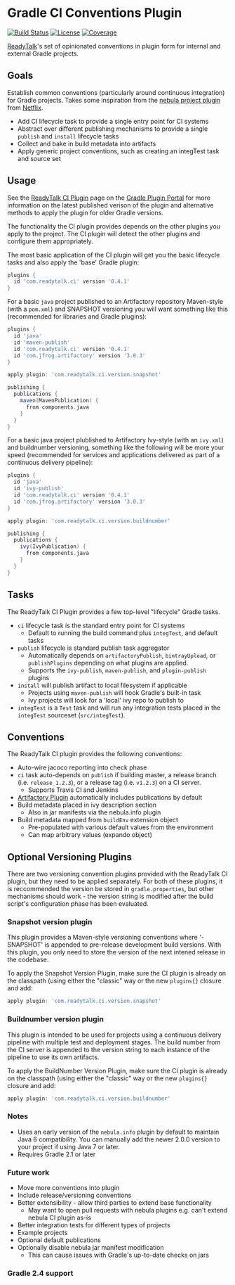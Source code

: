 Gradle CI Conventions Plugin
============================
[![Build Status](http://goo.gl/RyKaY9)](http://goo.gl/Caq7yS)
[![License](http://goo.gl/pPDj6N)](http://goo.gl/93tPwk)
[![Coverage](http://goo.gl/DyjVk5)](http://goo.gl/23kpJJ)

[ReadyTalk][]'s set of opinionated conventions in plugin form for internal and
external Gradle projects.

[ReadyTalk]: http://www.readytalk.com/

## Goals
Establish common conventions (particularly around continuous integration) for
Gradle projects. Takes some inspiration from the [nebula project plugin][] from
[Netflix][].

[Netflix]: https://github.com/nebula-plugins

  * Add CI lifecycle task to provide a single entry point for CI systems
  * Abstract over different publishing mechanisms to provide a single `publish`
    and `install` lifecycle tasks
  * Collect and bake in build metadata into artifacts
  * Apply generic project conventions, such as creating an integTest task and
    source set

[nebula project plugin]: https://github.com/nebula-plugins/nebula-project-plugin

## Usage
See the [ReadyTalk CI Plugin][] page on the [Gradle Plugin Portal][] for more
information on the latest published verison of the plugin and alternative methods
to apply the plugin for older Gradle versions.

[ReadyTalk CI Plugin]: https://plugins.gradle.org/plugin/com.readytalk.ci
[Gradle Plugin Portal]: https://plugins.gradle.org/

The functionality the CI plugin provides depends on the other plugins you apply
to the project. The CI plugin will detect the other plugins and configure them
appropriately.

The most basic application of the CI plugin will get you the basic lifecycle
tasks and also apply the 'base' Gradle plugin:

```groovy
plugins {
  id 'com.readytalk.ci' version '0.4.1'
}
```

For a basic `java` project published to an Artifactory repository Maven-style
(with a `pom.xml`) and SNAPSHOT versioning you will want something like this
(recommended for libraries and Gradle plugins):

```groovy
plugins {
  id 'java'
  id 'maven-publish'
  id 'com.readytalk.ci' version '0.4.1'
  id 'com.jfrog.artifactory' version '3.0.3'
}

apply plugin: 'com.readytalk.ci.version.snapshot'

publishing {
  publications {
    maven(MavenPublication) {
      from components.java
    }
  }
}
```

For a basic java project plublished to Artifactory Ivy-style (with an
`ivy.xml`) and buildnumber versioning, something like the following will be
more your speed (recommended for services and applications delivered as part of
a continuous delivery pipeline):

```groovy
plugins {
  id 'java'
  id 'ivy-publish'
  id 'com.readytalk.ci' version '0.4.1'
  id 'com.jfrog.artifactory' version '3.0.3'
}

apply plugin: 'com.readytalk.ci.version.buildnumber'

publishing {
  publications {
    ivy(IvyPublication) {
      from components.java
    }
  }
}
```

## Tasks
The ReadyTalk CI Plugin provides a few top-level "lifecycle" Gradle tasks.

  * `ci` lifecycle task is the standard entry point for CI systems
    - Default to running the build command plus `integTest`, and default tasks
  * `publish` lifecycle is standard publish task aggregator
    - Automatically depends on `artifactoryPublish`, `bintrayUpload`, or
        `publishPlugins` depending on what plugins are applied.
    - Supports the `ivy-publish`, `maven-publish`, and `plugin-publish` plugins
  * `install` will publish artifact to local filesystem if applicable
    - Projects using `maven-publish` will hook Gradle's built-in task
    - Ivy projects will look for a 'local' ivy repo to publish to
  * `integTest` is a `Test` task and will run any integration tests placed in the
    `integTest` sourceset (`src/integTest`).

## Conventions
The ReadyTalk CI plugin provides the following conventions:

  * Auto-wire jacoco reporting into check phase
  * `ci` task auto-depends on `publish` if building master, a release branch
    (i.e. `release_1.2.3`), or a release tag (i.e. `v1.2.3`) on a CI server.
    - Supports Travis CI and Jenkins
  * [Artifactory Plugin][] automatically includes publications by default
  * Build metadata placed in ivy description section
    - Also in jar manifests via the nebula.info plugin
  * Build metadata mapped from `buildEnv` extension object
    - Pre-populated with various default values from the environment
    - Can map arbitrary values (expando object)

[Artifactory Plugin]: https://www.jfrog.com/confluence/display/RTF/Gradle+Artifactory+Plugin

## Optional Versioning Plugins
There are two versioning convention plugins provided with the ReadyTalk CI
plugin, but they need to be applied separately. For both of these plugins, it
is reccommended the version be stored in `gradle.properties`, but other
mechanisms should work - the version string is modified after the build
script's configuration phase has been evaluated.

### Snapshot version plugin
This plugin provides a Maven-style versioning conventions where '-SNAPSHOT' is
appended to pre-release development build versions. With this plugin, you only
need to store the version of the next intened release in the codebase.

To apply the Snapshot Version Plugin, make sure the CI plugin is already on the
classpath (using either the "classic" way or the new `plugins{}` closure and
add:

```groovy
apply plugin: 'com.readytalk.ci.version.snapshot'
```

### Buildnumber version plugin
This plugin is intended to be used for projects using a continuous delivery
pipeline with multiple test and deployment stages. The build number from the CI
server is appended to the version string to each instance of the pipeline to
use its own artifacts.

To apply the BuildNumber Version Plugin, make sure the CI plugin is already on
the classpath (using either the "classic" way or the new `plugins{}` closure
and add:

```groovy
apply plugin: 'com.readytalk.ci.version.buildnumber'
```

### Notes

  * Uses an early version of the `nebula.info` plugin by default to maintain
    Java 6 compatibility. You can manually add the newer 2.0.0 version to your
    project if using Java 7 or later.
  * Requires Gradle 2.1 or later

### Future work

  * Move more conventions into plugin
  * Include release/versioning conventions
  * Better extensibility - allow third parties to extend base functionality
    - May want to open pull requests with nebula plugins e.g. can't extend nebula CI plugin as-is
  * Better integration tests for different types of projects
  * Example projects
  * Optional default publications
  * Optionally disable nebula jar manifest modification
    - This can cause issues with Gradle's up-to-date checks on jars

### Gradle 2.4 support
